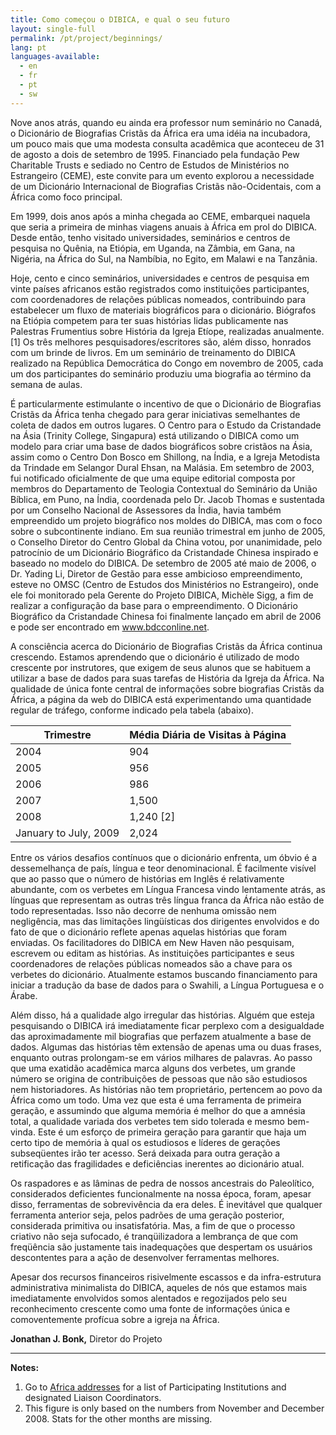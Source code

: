 ```yaml
---
title: Como começou o DIBICA, e qual o seu futuro
layout: single-full
permalink: /pt/project/beginnings/
lang: pt
languages-available:                         
  - en
  - fr
  - pt
  - sw
---
```


Nove anos atrás, quando eu ainda era professor num seminário no Canadá, o Dicionário de Biografias Cristãs da África era uma idéia na incubadora, um pouco mais que uma modesta consulta acadêmica que aconteceu de 31 de agosto a dois de setembro de 1995. Financiado pela fundação Pew Charitable Trusts e sediado no Centro de Estudos de Ministérios no Estrangeiro (CEME), este convite para um evento explorou a necessidade de um Dicionário Internacional de Biografias Cristãs não-Ocidentais, com a África como foco principal.

Em 1999, dois anos após a minha chegada ao CEME, embarquei naquela que seria a primeira de minhas viagens anuais à África em prol do DIBICA. Desde então, tenho visitado universidades, seminários e centros de pesquisa no Quênia, na Etiópia, em Uganda, na Zâmbia, em Gana, na Nigéria, na África do Sul, na Nambíbia, no Egito, em Malawi e na Tanzânia.

Hoje, cento e cinco seminários, universidades e centros de pesquisa em vinte países africanos estão registrados como instituições participantes, com coordenadores de relações públicas nomeados, contribuindo para estabelecer um fluxo de materiais biográficos para o dicionário. Biógrafos na Etiópia competem para ter suas histórias lidas publicamente nas Palestras Frumentius sobre História da Igreja Etíope, realizadas anualmente. [1] Os três melhores pesquisadores/escritores são, além disso, honrados com um brinde de livros. Em um seminário de treinamento do DIBICA realizado na República Democrática do Congo em novembro de 2005, cada um dos participantes do seminário produziu uma biografia ao término da semana de aulas.

É particularmente estimulante o incentivo de que o Dicionário de Biografias Cristãs da África tenha chegado para gerar iniciativas semelhantes de coleta de dados em outros lugares. O Centro para o Estudo da Cristandade na Ásia (Trinity College, Singapura) está utilizando o DIBICA como um modelo para criar uma base de dados biográficos sobre cristãos na Ásia, assim como o Centro Don Bosco em Shillong, na Índia, e a Igreja Metodista da Trindade em Selangor Dural Ehsan, na Malásia. Em setembro de 2003, fui notificado oficialmente de que uma equipe editorial composta por membros do Departamento de Teologia Contextual do Seminário da União Bíblica, em Puno, na Índia, coordenada pelo Dr. Jacob Thomas e sustentada por um Conselho Nacional de Assessores da Índia, havia também empreendido um projeto biográfico nos moldes do DIBICA, mas com o foco sobre o subcontinente indiano. Em sua reunião trimestral em junho de 2005, o Conselho Diretor do Centro Global da China votou, por unanimidade, pelo patrocínio de um Dicionário Biográfico da Cristandade Chinesa inspirado e baseado no modelo do DIBICA. De setembro de 2005 até maio de 2006, o Dr. Yading Li, Diretor de Gestão para esse ambicioso empreendimento, esteve no OMSC (Centro de Estudos dos Ministérios no Estrangeiro), onde ele foi monitorado pela Gerente do Projeto DIBICA, Michèle Sigg, a fim de realizar a configuração da base para o empreendimento. O Dicionário Biográfico da Cristandade Chinesa foi finalmente lançado em abril de 2006 e pode ser encontrado em www.bdcconline.net.

A consciência acerca do Dicionário de Biografias Cristãs da África continua crescendo. Estamos aprendendo que o dicionário é utilizado de modo crescente por instrutores, que exigem de seus alunos que se habituem a utilizar a base de dados para suas tarefas de História da Igreja da África. Na qualidade de única fonte central de informações sobre biografias Cristãs da África, a página da web do DIBICA está experimentando uma quantidade regular de tráfego, conforme indicado pela tabela (abaixo).

| Trimestre | Média Diária de Visitas à Página |
|-----------------------|--------------------------|
| 2004 | 904 |
| 2005 | 956 |
| 2006 | 986 |
| 2007 | 1,500 |
| 2008 | 1,240 [2] |
| January to July, 2009 | 2,024 |

Entre os vários desafios contínuos que o dicionário enfrenta, um óbvio é a dessemelhança de país, língua e teor denominacional. É facilmente visível que ao passo que o número de histórias em Inglês é relativamente abundante, com os verbetes em Língua Francesa vindo lentamente atrás, as línguas que representam as outras três língua franca da África não estão de todo representadas. Isso não decorre de nenhuma omissão nem negligência, mas das limitações lingüísticas dos dirigentes envolvidos e do fato de que o dicionário reflete apenas aquelas histórias que foram enviadas. Os facilitadores do DIBICA em New Haven não pesquisam, escrevem ou editam as histórias. As instituições participantes e seus coordenadores de relações públicas nomeados são a chave para os verbetes do dicionário. Atualmente estamos buscando financiamento para iniciar a tradução da base de dados para o Swahili, a Língua Portuguesa e o Árabe.

Além disso, há a qualidade algo irregular das histórias. Alguém que esteja pesquisando o DIBICA irá imediatamente ficar perplexo com a desigualdade das aproximadamente mil biografias que perfazem atualmente a base de dados. Algumas das histórias têm extensão de apenas uma ou duas frases, enquanto outras prolongam-se em vários milhares de palavras. Ao passo que uma exatidão acadêmica marca alguns dos verbetes, um grande número se origina de contribuições de pessoas que não são estudiosos nem historiadores. As histórias não tem proprietário, pertencem ao povo da África como um todo. Uma vez que esta é uma ferramenta de primeira geração, e assumindo que alguma memória é melhor do que a amnésia total, a qualidade variada dos verbetes tem sido tolerada e mesmo bem-vinda. Este é um esforço de primeira geração para garantir que haja um certo tipo de memória à qual os estudiosos e líderes de gerações subseqüentes irão ter acesso. Será deixada para outra geração a retificação das fragilidades e deficiências inerentes ao dicionário atual.

Os raspadores e as lâminas de pedra de nossos ancestrais do Paleolítico, considerados deficientes funcionalmente na nossa época, foram, apesar disso, ferramentas de sobrevivência da era deles. É inevitável que qualquer ferramenta anterior seja, pelos padrões de uma geração posterior, considerada primitiva ou insatisfatória. Mas, a fim de que o processo criativo não seja sufocado, é tranqüilizadora a lembrança de que com freqüência são justamente tais inadequações que despertam os usuários descontentes para a ação de desenvolver ferramentas melhores.

Apesar dos recursos financeiros risivelmente escassos e da infra-estrutura administrativa minimalista do DIBICA, aqueles de nós que estamos mais imediatamente envolvidos somos alentados e regozijados pelo seu reconhecimento crescente como uma fonte de informações única e comoventemente profícua sobre a igreja na África.

**Jonathan J. Bonk,**
Diretor do Projeto

---

**Notes:**
1. Go to [Africa addresses](http://www.dacb.org/particip_instit.html) for a list of Participating Institutions and designated Liaison Coordinators.
2. This figure is only based on the numbers from November and December 2008. Stats for the other months are missing.
